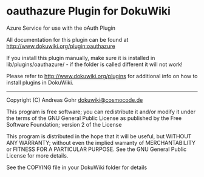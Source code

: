 oauthazure Plugin for DokuWiki
===

Azure Service for use with the oAuth Plugin

All documentation for this plugin can be found at
<http://www.dokuwiki.org/plugin:oauthazure>

If you install this plugin manually, make sure it is installed in
lib/plugins/oauthazure/ - if the folder is called different it
will not work!

Please refer to <http://www.dokuwiki.org/plugins> for additional info
on how to install plugins in DokuWiki.

----
Copyright (C) Andreas Gohr <dokuwiki@cosmocode.de>

This program is free software; you can redistribute it and/or modify
it under the terms of the GNU General Public License as published by
the Free Software Foundation; version 2 of the License

This program is distributed in the hope that it will be useful,
but WITHOUT ANY WARRANTY; without even the implied warranty of
MERCHANTABILITY or FITNESS FOR A PARTICULAR PURPOSE.  See the
GNU General Public License for more details.

See the COPYING file in your DokuWiki folder for details
